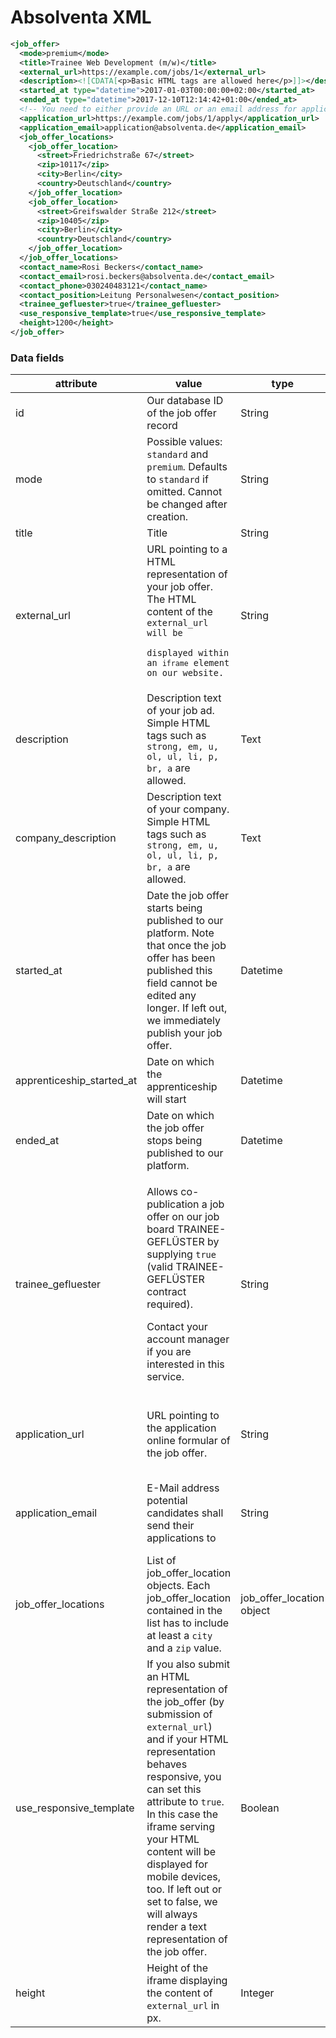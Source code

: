 # Absolventa XML

```XML
<job_offer>
  <mode>premium</mode>
  <title>Trainee Web Development (m/w)</title>
  <external_url>https://example.com/jobs/1</external_url>
  <description><![CDATA[<p>Basic HTML tags are allowed here</p>]]></description>
  <started_at type="datetime">2017-01-03T00:00:00+02:00</started_at>
  <ended_at type="datetime">2017-12-10T12:14:42+01:00</ended_at>
  <!-- You need to either provide an URL or an email address for application. -->
  <application_url>https://example.com/jobs/1/apply</application_url>
  <application_email>application@absolventa.de</application_email>
  <job_offer_locations>
    <job_offer_location>
      <street>Friedrichstraße 67</street>
      <zip>10117</zip>
      <city>Berlin</city>
      <country>Deutschland</country>
    </job_offer_location>
    <job_offer_location>
      <street>Greifswalder Straße 212</street>
      <zip>10405</zip>
      <city>Berlin</city>
      <country>Deutschland</country>
    </job_offer_location>
  </job_offer_locations>
  <contact_name>Rosi Beckers</contact_name>
  <contact_email>rosi.beckers@absolventa.de</contact_email>
  <contact_phone>030240483121</contact_name>
  <contact_position>Leitung Personalwesen</contact_position>
  <trainee_gefluester>true</trainee_gefluester>
  <use_responsive_template>true</use_responsive_template>
  <height>1200</height>
</job_offer>
```

### Data fields

<table>
  <thead>
    <tr>
      <th>attribute</th>
      <th>value</th>
      <th>type</th>
      <th></th>
    </tr>
  </thead>
  <tbody>
    <tr>
      <td>id</td>
      <td>Our database ID of the job offer record</td>
      <td>String</td>
      <td>required</td>
    </tr>
    <tr>
      <td>mode</td>
      <td>
        Possible values: <code>standard</code> and <code>premium</code>.
        Defaults to <code>standard</code> if omitted.
        Cannot be changed after creation.
      </td>
      <td>String</td>
      <td>optional</td>
    </tr>
    <tr>
      <td>title</td>
      <td>Title</td>
      <td>String</td>
      <td>required</td>
    </tr>
    <tr>
      <td>external_url</td>
      <td>
        URL pointing to a HTML representation of your job offer. The HTML content of the <code>external_url</url> will be
        displayed within an <code>iframe</code> element on our website.
      </td>
      <td>String</td>
      <td>optional</td>
    </tr>
    <tr>
      <td>description</td>
      <td>Description text of your job ad. Simple HTML tags such as <code>strong, em, u, ol, ul, li, p, br, a</code> are allowed.</td>
      <td>Text</td>
      <td>required</td>
    </tr>
    <tr>
      <td>company_description</td>
      <td>Description text of your company. Simple HTML tags such as <code>strong, em, u, ol, ul, li, p, br, a</code> are allowed.</td>
      <td>Text</td>
      <td>optional</td>
    </tr>
    <tr>
      <td>started_at</td>
      <td>
        Date the job offer starts being published to our platform. Note that once the job offer has
        been published this field cannot be edited any longer. If left out, we immediately publish your
        job offer.
      </td>
      <td>Datetime</td>
      <td>optional</td>
    </tr>
    <tr>
      <td>apprenticeship_started_at</td>
      <td>Date on which the apprenticeship will start</td>
      <td>Datetime</td>
      <td>optional</td>
    </tr>
    <tr>
      <td>ended_at</td>
      <td>Date on which the job offer stops being published to our platform.</td>
      <td>Datetime</td>
      <td>optional</td>
    </tr>
    <tr>
      <td>trainee_gefluester</td>
      <td>
        <p>Allows co-publication a job offer on our job board TRAINEE-GEFLÜSTER by supplying <code>true</code> (valid TRAINEE-GEFLÜSTER contract required).</p>
        <p>Contact your account manager if you are interested in this service.</p>
      </td>
      <td>String</td>
      <td>optional</td>
    </tr>
    <tr>
      <td>application_url</td>
      <td>URL pointing to the application online formular of the job offer.</td>
      <td>String</td>
      <td>optional (You need to provide either an <code>application_url</code> or an <code>application_email</code>)</td>
    </tr>
    <tr>
      <td>application_email</td>
      <td>E-Mail address potential candidates shall send their applications to</td>
      <td>String</td>
      <td>optional (You need to provide either an <code>application_url</code> or an <code>application_email</code>)</td>
    </tr>
    <tr>
      <td>job_offer_locations</td>
      <td>
        List of job_offer_location objects. Each job_offer_location contained in the list
        has to include at least a <code>city</code> and a <code>zip</code> value.
      </td>
      <td>job_offer_location object</td>
      <td>optional</td>
    </tr>
    <tr>
      <td>use_responsive_template</td>
      <td>
        If you also submit an HTML representation of the job_offer (by submission of
        <code>external_url</code>) and if your HTML representation behaves responsive, you
        can set this attribute to <code>true</code>. In this case the iframe serving
        your HTML content will be displayed for mobile devices, too. If left out or
        set to false, we will always render a text representation of the job offer.
      </td>
      <td>Boolean</td>
      <td>optional</td>
    </tr>
    <tr>
      <td>height</td>
      <td>Height of the iframe displaying the content of <code>external_url</code> in px.</td>
      <td>Integer</td>
      <td>optional</td>
    </tr>
  </tbody>
</table>
